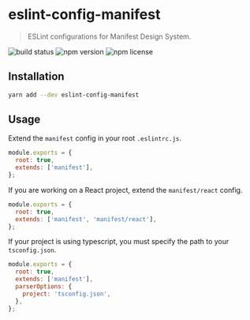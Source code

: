 # eslint-config-manifest

> ESLint configurations for Manifest Design System.

![build status](https://img.shields.io/github/workflow/status/project44/manifest/Pipeline)
![npm version](https://img.shields.io/npm/v/eslint-config-manifest)
![npm license](https://img.shields.io/npm/l/eslint-config-manifest)

## Installation

```bash
yarn add --dev eslint-config-manifest
```

## Usage

Extend the `manifest` config in your root `.eslintrc.js`.

```js
module.exports = {
  root: true,
  extends: ['manifest'],
};
```

If you are working on a React project, extend the `manifest/react` config.

```js
module.exports = {
  root: true,
  extends: ['manifest', 'manifest/react'],
};
```

If your project is using typescript, you must specify the path to your `tsconfig.json`.

```js
module.exports = {
  root: true,
  extends: ['manifest'],
  parserOptions: {
    project: 'tsconfig.json',
  },
};
```
